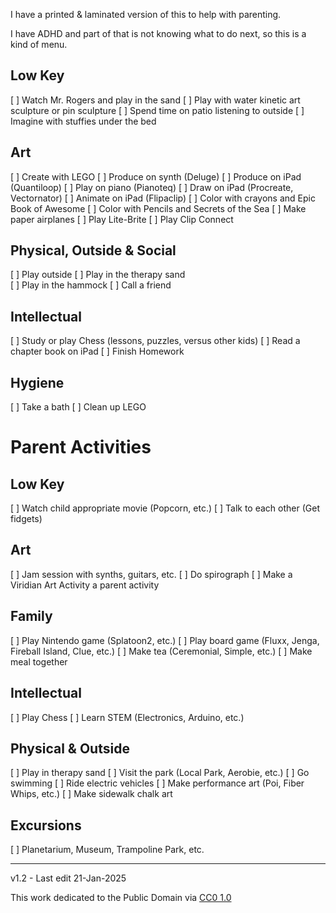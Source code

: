 ﻿I have a printed & laminated version of this to help with parenting. 

I have ADHD and part of that is not knowing what to do next, so this is a kind of menu.

## Low Key
[ ] Watch Mr. Rogers and play in the sand
[ ] Play with water kinetic art sculpture or pin sculpture
[ ] Spend time on patio listening to outside
[ ] Imagine with stuffies under the bed
## Art
[ ] Create with LEGO
[ ] Produce on synth (Deluge)
[ ] Produce on iPad (Quantiloop)
[ ] Play on piano (Pianoteq)
[ ] Draw on iPad (Procreate, Vectornator)
[ ] Animate on iPad (Flipaclip)
[ ] Color with crayons and Epic Book of Awesome
[ ] Color with Pencils and Secrets of the Sea
[ ] Make paper airplanes
[ ] Play Lite-Brite
[ ] Play Clip Connect
## Physical, Outside & Social
[ ] Play outside
[ ] Play in the therapy sand  
[ ] Play in the hammock
[ ] Call a friend
## Intellectual
[ ] Study or play Chess (lessons, puzzles, versus other kids)
[ ] Read a chapter book on iPad
[ ] Finish Homework
## Hygiene
[ ] Take a bath
[ ] Clean up LEGO
# Parent Activities
## Low Key
[ ] Watch child appropriate movie (Popcorn, etc.)
[ ] Talk to each other (Get fidgets)
## Art
[ ] Jam session with synths, guitars, etc.
[ ] Do spirograph
[ ] Make a Viridian Art Activity a parent activity
## Family
[ ] Play Nintendo game (Splatoon2, etc.)
[ ] Play board game (Fluxx, Jenga, Fireball Island, Clue, etc.)
[ ] Make tea (Ceremonial, Simple, etc.)
[ ] Make meal together
## Intellectual
[ ] Play Chess
[ ] Learn STEM (Electronics, Arduino, etc.)
## Physical & Outside
[ ] Play in therapy sand
[ ] Visit the park (Local Park, Aerobie, etc.)
[ ] Go swimming
[ ] Ride electric vehicles
[ ] Make performance art (Poi, Fiber Whips, etc.)
[ ] Make sidewalk chalk art
## Excursions
[ ] Planetarium, Museum, Trampoline Park, etc.

-----

v1.2 - Last edit 21-Jan-2025

This work dedicated to the Public Domain via [CC0 1.0](https://creativecommons.org/publicdomain/zero/1.0/)
